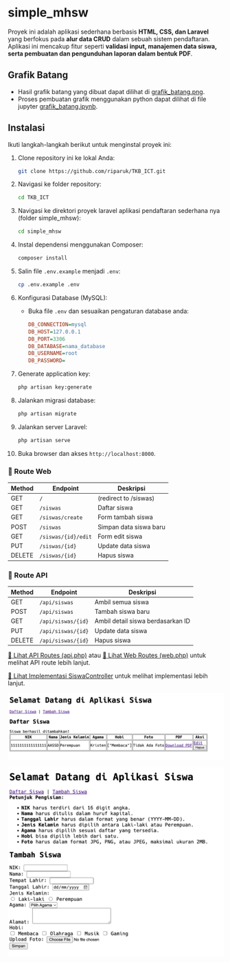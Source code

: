 # simple_mhsw
Proyek ini adalah aplikasi sederhana berbasis **HTML, CSS, dan Laravel** yang berfokus pada **alur data CRUD** dalam sebuah sistem pendaftaran. Aplikasi ini mencakup fitur seperti **validasi input, manajemen data siswa, serta pembuatan dan pengunduhan laporan dalam bentuk PDF**. 

## Grafik Batang
- Hasil grafik batang yang dibuat dapat dilihat di [grafik_batang.png](grafik_batang.png).
- Proses pembuatan grafik menggunakan python dapat dilihat di file jupyter [grafik_batang.ipynb](grafik_batang.ipynb).

## Instalasi

Ikuti langkah-langkah berikut untuk menginstal proyek ini:

1. Clone repository ini ke lokal Anda:
    ```bash
    git clone https://github.com/riparuk/TKB_ICT.git
    ```
2. Navigasi ke folder repository:
    ```bash
    cd TKB_ICT
    ```
3. Navigasi ke direktori proyek laravel aplikasi pendaftaran sederhana nya (folder simple_mhsw):
    ```bash
    cd simple_mhsw
    ```
4. Instal dependensi menggunakan Composer:
    ```bash
    composer install
    ```
5. Salin file `.env.example` menjadi `.env`:
    ```bash
    cp .env.example .env
    ```

6. Konfigurasi Database (MySQL):
    - Buka file `.env` dan sesuaikan pengaturan database anda:
      ```ini
      DB_CONNECTION=mysql
      DB_HOST=127.0.0.1
      DB_PORT=3306
      DB_DATABASE=nama_database
      DB_USERNAME=root
      DB_PASSWORD=
      ```
7. Generate application key:
    ```bash
    php artisan key:generate
    ```
8. Jalankan migrasi database:
    ```bash
    php artisan migrate
    ```
9. Jalankan server Laravel:
    ```bash
    php artisan serve
    ```
10. Buka browser dan akses `http://localhost:8000`.

### **📌 Route Web**
| Method | Endpoint | Deskripsi |
|--------|---------|-----------|
| GET | `/` | (redirect to /siswas) |
| GET | `/siswas` | Daftar siswa |
| GET | `/siswas/create` | Form tambah siswa |
| POST | `/siswas` | Simpan data siswa baru |
| GET | `/siswas/{id}/edit` | Form edit siswa |
| PUT | `/siswas/{id}` | Update data siswa |
| DELETE | `/siswas/{id}` | Hapus siswa |

### **📌 Route API**
| Method | Endpoint | Deskripsi |
|--------|---------|-----------|
| GET | `/api/siswas` | Ambil semua siswa |
| POST | `/api/siswas` | Tambah siswa baru |
| GET | `/api/siswas/{id}` | Ambil detail siswa berdasarkan ID |
| PUT | `/api/siswas/{id}` | Update data siswa |
| DELETE | `/api/siswas/{id}` | Hapus siswa |

[🔗 Lihat API Routes (api.php)](simple_mhsw/routes/api.php) atau [🔗 Lihat Web Routes (web.php)](simple_mhsw/routes/web.php) untuk melihat API route lebih lanjut.

[📂 Lihat Implementasi SiswaController](simple_mhsw/app/Http/Controllers/SiswaController.php) untuk melihat implementasi lebih lanjut.

![Halaman Daftar Siswa](halaman_daftar_siswa.png)

![Halaman Tambah Siswa](halaman_tambah_siswa.png)
